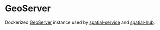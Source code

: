 # GeoServer

Dockerized [GeoServer](https://geoserver.org/) instance used by [spatial-service](https://github.com/biodiversitydata-se/spatial-service) and [spatial-hub](https://github.com/biodiversitydata-se/spatial-hub).
